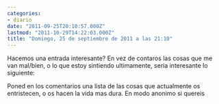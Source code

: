 ```yaml
---
categories:
- diario
date: "2011-09-25T20:10:57.000Z"
lastmod: "2011-10-29T14:22:03.000Z"
title: "Domingo, 25 de septiembre de 2011 a las 21:10"
---
```


Hacemos una entrada interesante? En vez de contaros las cosas que me van mal/bien, o lo que estoy sintiendo ultimamente, seria interesante lo siguiente:


Poned en los comentarios una lista de las cosas que actualmente os entristecen, o os hacen la vida mas dura. En modo anonimo si quereis